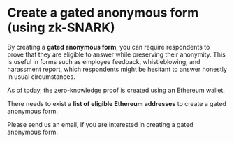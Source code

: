 # Create a gated anonymous form (using zk-SNARK)

By creating a **gated anonymous form**, you can require respondents to prove that they are eligible to answer while preserving their anonymity. This is useful in forms such as employee feedback, whistleblowing, and harassment report, which respondents might be hesitant to answer honestly in usual circumstances.



As of today, the zero-knowledge proof is created using an Ethereum wallet.

There needs to exist a **list of eligible Ethereum addresses** to create a gated anonymous form.



Please send us an email, if you are interested in creating a gated anonymous form.



